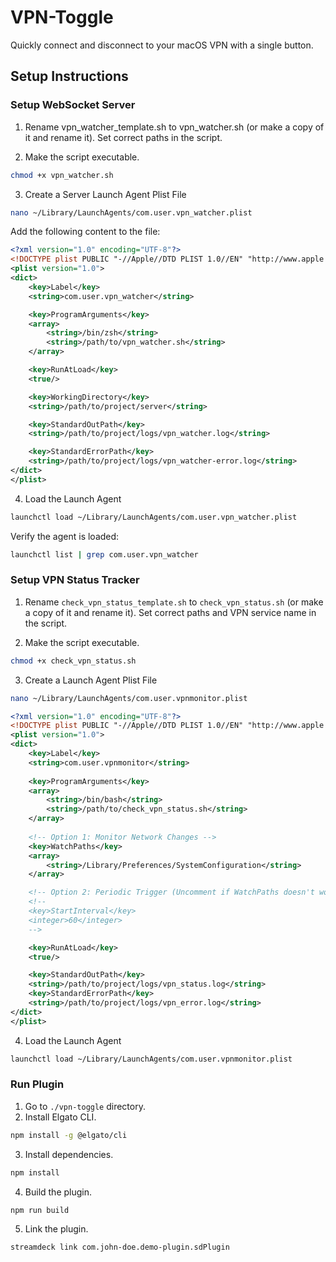 # VPN-Toggle
Quickly connect and disconnect to your macOS VPN with a single button.

## Setup Instructions
### Setup WebSocket Server

1. Rename vpn_watcher_template.sh to vpn_watcher.sh (or make a copy of it and rename it).
Set correct paths in the script.

2. Make the script executable.
```bash
chmod +x vpn_watcher.sh
```

3. Create a Server Launch Agent Plist File
```bash
nano ~/Library/LaunchAgents/com.user.vpn_watcher.plist
```

Add the following content to the file:
```xml
<?xml version="1.0" encoding="UTF-8"?>
<!DOCTYPE plist PUBLIC "-//Apple//DTD PLIST 1.0//EN" "http://www.apple.com/DTDs/PropertyList-1.0.dtd">
<plist version="1.0">
<dict>
    <key>Label</key>
    <string>com.user.vpn_watcher</string>

    <key>ProgramArguments</key>
    <array>
        <string>/bin/zsh</string>
        <string>/path/to/vpn_watcher.sh</string>
    </array>

    <key>RunAtLoad</key>
    <true/>

    <key>WorkingDirectory</key>
    <string>/path/to/project/server</string>

    <key>StandardOutPath</key>
    <string>/path/to/project/logs/vpn_watcher.log</string>

    <key>StandardErrorPath</key>
    <string>/path/to/project/logs/vpn_watcher-error.log</string>
</dict>
</plist>
```

4. Load the Launch Agent
```bash
launchctl load ~/Library/LaunchAgents/com.user.vpn_watcher.plist
```

Verify the agent is loaded:
```bash
launchctl list | grep com.user.vpn_watcher
```

### Setup VPN Status Tracker
1. Rename `check_vpn_status_template.sh` to `check_vpn_status.sh` (or make a copy of it and rename it).
Set correct paths and VPN service name in the script.

2. Make the script executable.
```bash
chmod +x check_vpn_status.sh
```

3. Create a Launch Agent Plist File
```bash
nano ~/Library/LaunchAgents/com.user.vpnmonitor.plist
```

```xml
<?xml version="1.0" encoding="UTF-8"?>
<!DOCTYPE plist PUBLIC "-//Apple//DTD PLIST 1.0//EN" "http://www.apple.com/DTDs/PropertyList-1.0.dtd">
<plist version="1.0">
<dict>
    <key>Label</key>
    <string>com.user.vpnmonitor</string>
    
    <key>ProgramArguments</key>
    <array>
        <string>/bin/bash</string>
        <string>/path/to/check_vpn_status.sh</string>
    </array>
    
    <!-- Option 1: Monitor Network Changes -->
    <key>WatchPaths</key>
    <array>
        <string>/Library/Preferences/SystemConfiguration</string>
    </array>

    <!-- Option 2: Periodic Trigger (Uncomment if WatchPaths doesn't work) -->
    <!--
    <key>StartInterval</key>
    <integer>60</integer>
    -->

    <key>RunAtLoad</key>
    <true/>

    <key>StandardOutPath</key>
    <string>/path/to/project/logs/vpn_status.log</string>
    <key>StandardErrorPath</key>
    <string>/path/to/project/logs/vpn_error.log</string>
</dict>
</plist>
```
4. Load the Launch Agent
```bash
launchctl load ~/Library/LaunchAgents/com.user.vpnmonitor.plist
```

### Run Plugin
1. Go to `./vpn-toggle` directory.
2. Install Elgato CLI.
```bash
npm install -g @elgato/cli
```
3. Install dependencies.
```bash
npm install
```

4. Build the plugin.
``` bash
npm run build
```

5. Link the plugin.
```bash
streamdeck link com.john-doe.demo-plugin.sdPlugin
```